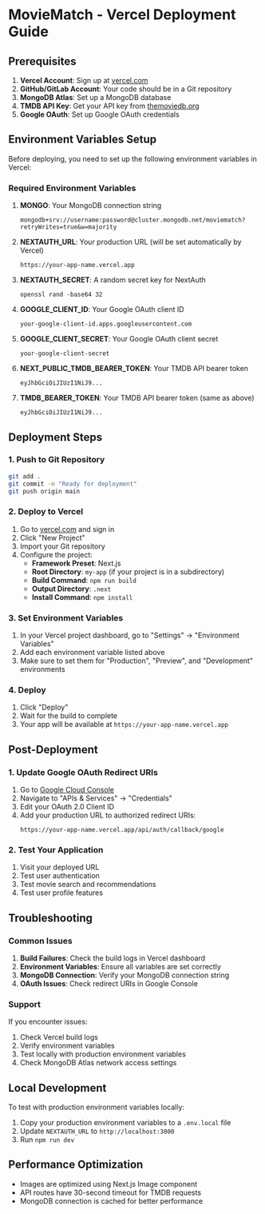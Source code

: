 # MovieMatch - Vercel Deployment Guide

## Prerequisites

1. **Vercel Account**: Sign up at [vercel.com](https://vercel.com)
2. **GitHub/GitLab Account**: Your code should be in a Git repository
3. **MongoDB Atlas**: Set up a MongoDB database
4. **TMDB API Key**: Get your API key from [themoviedb.org](https://www.themoviedb.org/settings/api)
5. **Google OAuth**: Set up Google OAuth credentials

## Environment Variables Setup

Before deploying, you need to set up the following environment variables in Vercel:

### Required Environment Variables

1. **MONGO**: Your MongoDB connection string
   ```
   mongodb+srv://username:password@cluster.mongodb.net/moviematch?retryWrites=true&w=majority
   ```

2. **NEXTAUTH_URL**: Your production URL (will be set automatically by Vercel)
   ```
   https://your-app-name.vercel.app
   ```

3. **NEXTAUTH_SECRET**: A random secret key for NextAuth
   ```
   openssl rand -base64 32
   ```

4. **GOOGLE_CLIENT_ID**: Your Google OAuth client ID
   ```
   your-google-client-id.apps.googleusercontent.com
   ```

5. **GOOGLE_CLIENT_SECRET**: Your Google OAuth client secret
   ```
   your-google-client-secret
   ```

6. **NEXT_PUBLIC_TMDB_BEARER_TOKEN**: Your TMDB API bearer token
   ```
   eyJhbGciOiJIUzI1NiJ9...
   ```

7. **TMDB_BEARER_TOKEN**: Your TMDB API bearer token (same as above)
   ```
   eyJhbGciOiJIUzI1NiJ9...
   ```

## Deployment Steps

### 1. Push to Git Repository
```bash
git add .
git commit -m "Ready for deployment"
git push origin main
```

### 2. Deploy to Vercel

1. Go to [vercel.com](https://vercel.com) and sign in
2. Click "New Project"
3. Import your Git repository
4. Configure the project:
   - **Framework Preset**: Next.js
   - **Root Directory**: `my-app` (if your project is in a subdirectory)
   - **Build Command**: `npm run build`
   - **Output Directory**: `.next`
   - **Install Command**: `npm install`

### 3. Set Environment Variables

1. In your Vercel project dashboard, go to "Settings" → "Environment Variables"
2. Add each environment variable listed above
3. Make sure to set them for "Production", "Preview", and "Development" environments

### 4. Deploy

1. Click "Deploy"
2. Wait for the build to complete
3. Your app will be available at `https://your-app-name.vercel.app`

## Post-Deployment

### 1. Update Google OAuth Redirect URIs

1. Go to [Google Cloud Console](https://console.cloud.google.com)
2. Navigate to "APIs & Services" → "Credentials"
3. Edit your OAuth 2.0 Client ID
4. Add your production URL to authorized redirect URIs:
   ```
   https://your-app-name.vercel.app/api/auth/callback/google
   ```

### 2. Test Your Application

1. Visit your deployed URL
2. Test user authentication
3. Test movie search and recommendations
4. Test user profile features

## Troubleshooting

### Common Issues

1. **Build Failures**: Check the build logs in Vercel dashboard
2. **Environment Variables**: Ensure all variables are set correctly
3. **MongoDB Connection**: Verify your MongoDB connection string
4. **OAuth Issues**: Check redirect URIs in Google Console

### Support

If you encounter issues:
1. Check Vercel build logs
2. Verify environment variables
3. Test locally with production environment variables
4. Check MongoDB Atlas network access settings

## Local Development

To test with production environment variables locally:

1. Copy your production environment variables to a `.env.local` file
2. Update `NEXTAUTH_URL` to `http://localhost:3000`
3. Run `npm run dev`

## Performance Optimization

- Images are optimized using Next.js Image component
- API routes have 30-second timeout for TMDB requests
- MongoDB connection is cached for better performance 